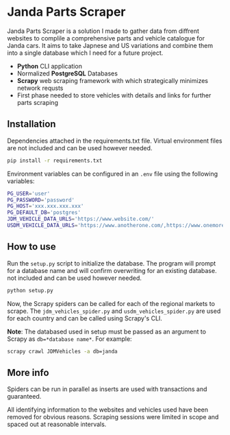 # Janda Parts Scraper

Janda Parts Scraper is a solution I made to gather data from diffrent websites to complile a comprehensive parts and vehicle catalogue for Janda cars. It aims to take Japnese and US variations and combine them into a single database which I need for a future project.

- **Python** CLI application
- Normalized **PostgreSQL** Databases
- **Scrapy** web scraping framework with which strategically minimizes network requsts
- First phase needed to store vehicles with details and links for further parts scraping

## Installation

Dependencies attached in the requirements.txt file. Virtual environment files are not included and can be used however needed.

```bash
pip install -r requirements.txt
```

Environment variables can be configured in an `.env` file using the following variables:

```bash
PG_USER='user'
PG_PASSWORD='password'
PG_HOST='xxx.xxx.xxx.xxx'
PG_DEFAULT_DB='postgres'
JDM_VEHICLE_DATA_URLS='https://www.website.com/'
USDM_VEHICLE_DATA_URLS='https://www.anotherone.com/,https://www.onemore.com/'
```

## How to use

Run the `setup.py` script to initialize the database. The program will prompt for a database name and will confirm overwriting for an existing database.
not included and can be used however needed.

```bash
python setup.py
```

Now, the Scrapy spiders can be called for each of the regional markets to scrape. The `jdm_vehicles_spider.py` and `usdm_vehicles_spider.py` are used for each country and can be called using Scrapy's CLI.

**Note**: The databased used in setup must be passed as an argument to Scrapy as `db=*database name*`. For example:

```bash
scrapy crawl JDMVehicles -a db=janda
```

## More info

Spiders can be run in parallel as inserts are used with transactions and guaranteed.

All identifying information to the websites and vehicles used have been removed for obvious reasons. Scraping sessions were limited in scope and spaced out at reasonable intervals.
